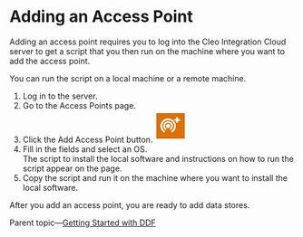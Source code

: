 # Adding an Access Point

Adding an access point requires you to log into the Cleo Integration Cloud server to get a script that you then run on the machine where you want to add the access point.

You can run the script on a local machine or a remote machine.

1. Log in to the server.
2. Go to the Access Points page.
3. Click the Add Access Point button.![alt text](../images/AddAccessPointBtn.png "Logo Title Text 1")
4. Fill in the fields and select an OS.  
The script to install the local software and instructions on how to run the script appear on the page.  
5. Copy the script and run it on the machine where you want to install the local software.

After you add an access point, you are ready to add data stores.

Parent topic&mdash;[Getting Started with DDF](../DDF_GettingStarted.html)
